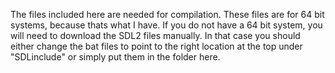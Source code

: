 The files included here are needed for compilation.
These files are for 64 bit systems, because thats what I have.
If you do not have a 64 bit system, you will need to download the SDL2 files manually.
In that case you should either change the bat files to point to the right location at the top under "SDLinclude" or simply put them in the folder here.